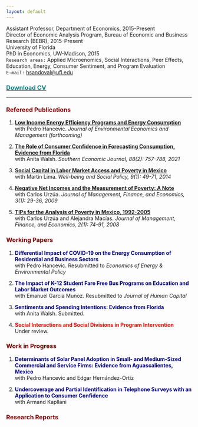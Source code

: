 ```yaml
---
layout: default
---
```


Assistant Professor, Department of Economics, 2015-Present  
Director of Economic Analysis Program, Bureau of Economic and Business Research (BEBR), 2015-Present  
University of Florida  
PhD in Economics, UW-Madison, 2015  
`Research areas:` Applied Microenomics, Social Interactions, Peer Effects, Education, Energy, Consumer Sentiment, and Program Evaluation  
`E-mail:` hsandoval@ufl.edu 

<!--  ### [<span style="color: teal"> Download CV </span>](https://github.com/hhsandoval/hhsandoval.github.io/blob/main/202112%20CV%20HS.pdf)
(https://github.com/hhsandoval/hhsandoval.github.io/files/7698132/202111.CV.HS.pdf) -->

### <a href="https://hhsandoval.github.io/cvhhsg.pdf" target="_blank"> <span style="color: teal"> Download CV </span> </a>

* * *

### <span style="color: maroon"> Refereed Publications </span>

1. **[Low Income Energy Efficiency Programs and Energy Consumption](https://doi.org/10.1016/j.jeem.2022.102656)**  
   with Pedro Hancevic. *Journal of Environmental Economics and Management (forthcoming)*

2. **[The Role of Consumer Confidence in Forecasting Consumption, Evidence from Florida](https://doi.org/10.1002/soej.12528)**  
   with Anita Walsh. *Southern Economic Journal, 88(2): 757-788, 2021*

3. **[Social Capital in Labor Market Access and Poverty in Mexico](http://biblioteca.ciess.org/adiss/r458/social_capital_in_labor_market_access_and_poverty_in_mexico)**  
  with Martin Lima. *Well-being and Social Policy, 9(1): 49-71, 2014*

4. **[Negative Net Incomes and the Measurement of Poverty: A Note](https://ideas.repec.org/a/ega/rafega/200903.html)**  
   with Carlos Urzúa. *Journal of Management, Finance, and Economics, 3(1): 29-36, 2009*

5. **[TIPs for the Analysis of Poverty in Mexico, 1992-2005](https://ideas.repec.org/a/ega/rafega/200806.html)**  
   with Carlos Urzúa and Alejandra Macías. *Journal of Management, Finance, and Economics, 2(1): 74-91, 2008*


### <span style="color: maroon"> Working Papers </span>


1.  <span style="color: navy"> **Differential Impact of COVID-19 on the Energy Consumption of Residential and Business Sectors** </span>  
   with Pedro Hancevic. Resubmitted to *Economics of Energy & Environmental Policy*

2.  <span style="color: navy"> **The Impact of K-12 Student Fare Free Bus Programs on Education and Labor Market Outcomes** </span>  
   with Emanuel Garcia Munoz. Resubmitted to *Journal of Human Capital*

3.  <span style="color: navy"> **Sentiments and Spending Intentions: Evidence from Florida** </span>  
   with Anita Walsh. Submitted.

4. <span style="color:red"> **Social Interactions and Social Divisions in Program Intervention** </span>  
   Under review.

### <span style="color: maroon"> Work in Progress </span>

1.  <span style="color: navy"> **Determinants of Solar Panel Adoption in Small- and Medium-Sized Commercial and Service Firms: Evidence from Aguascalientes, Mexico** </span>  
   with Pedro Hancevic and Edgar Hernández-Ortiz
   
2.  <span style="color: navy"> **Undercoverage and Partial Identification in Telephone Surveys with an Application to Consumer Confidence** </span>  
   with Armand Kapllani
   

### <span style="color: maroon"> Research Reports </span>




<!-- ![Hector](https://user-images.githubusercontent.com/95992942/145701862-438f789f-30d0-4143-948b-695a9c4d9f90.jpg)

For more details see [Basic writing and formatting syntax](https://docs.github.com/en/github/writing-on-github/getting-started-with-writing-and-formatting-on-github/basic-writing-and-formatting-syntax).

### Jekyll Themes

Your Pages site will use the layout and styles from the Jekyll theme you have selected in your [repository settings](https://github.com/hhsandoval/hhsandoval.github.io/settings/pages). The name of this theme is saved in the Jekyll `_config.yml` configuration file.

### Support or Contact

Having trouble with Pages? Check out our [documentation](https://docs.github.com/categories/github-pages-basics/) or [contact support](https://support.github.com/contact) and we’ll help you sort it out.
 -->

